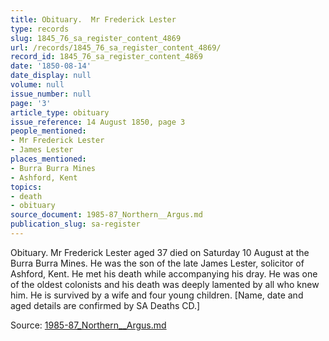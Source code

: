 ```yaml
---
title: Obituary.  Mr Frederick Lester
type: records
slug: 1845_76_sa_register_content_4869
url: /records/1845_76_sa_register_content_4869/
record_id: 1845_76_sa_register_content_4869
date: '1850-08-14'
date_display: null
volume: null
issue_number: null
page: '3'
article_type: obituary
issue_reference: 14 August 1850, page 3
people_mentioned:
- Mr Frederick Lester
- James Lester
places_mentioned:
- Burra Burra Mines
- Ashford, Kent
topics:
- death
- obituary
source_document: 1985-87_Northern__Argus.md
publication_slug: sa-register
---
```


Obituary.  Mr Frederick Lester aged 37 died on Saturday 10 August at the Burra Burra Mines. He was the son of the late James Lester, solicitor of Ashford, Kent.  He met his death while accompanying his dray.  He was one of the oldest colonists and his death was deeply lamented by all who knew him.  He is survived by a wife and four young children.  [Name, date and aged details are confirmed by SA Deaths CD.]

Source: [1985-87_Northern__Argus.md](/downloads/markdown/1985-87_Northern__Argus.md)

